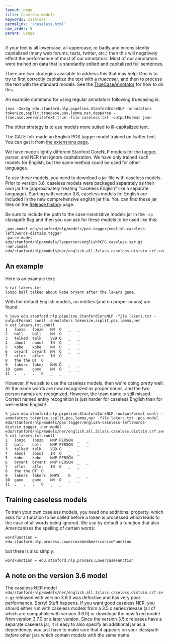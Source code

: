```yaml
---
layout: page
title: Caseless models
keywords: caseless
permalink: '/caseless.html'
nav_order: 8
parent: Usage
---
```


If your text is all lowercase, all uppercase, or badly and
inconsistently capitalized (many web forums, texts, twitter, etc.)
then this will negatively effect the performance of most of our
annotators. Most of our annotators were trained on data that is
standardly edited and capitalized full sentences.

There are two strategies available to address this that may help. One
is to try to first correctly capitalize the text with a
<i>truecaser</i>, and then to process the text with the standard models.
See the [TrueCaseAnnotator](truecase.html) for how to do this.

An example command for using regular annotators following truecasing
is:
```
java -Xmx3g edu.stanford.nlp.pipeline.StanfordCoreNLP -annotators tokenize,ssplit,truecase,pos,lemma,ner,depparse -truecase.overwriteText true -file caseless.txt -outputFormat json
```

The other strategy is to use models more suited to ill-capitalized text.

The GATE folk made an English POS tagger model trained on twitter
text. You can get it from [the extensions page](extensions.html).

We have made slightly different Stanford CoreNLP models for the tagger, parser, and NER
that ignore capitalization.  We have only trained such models
for English, but the same method could be used for other languages. 

To use these models, you need to download a jar file with caseless
models. Prior to version 3.6, caseless models were packaged separately as
their own jar file (approximately treating "caseless English" like a
separate language). Starting with version 3.6, caseless models for
English are included in the new comprehensive english jar file. You
can find these jar files on the [Release history](history.html) page.

Be sure to include the path to the case-insensitive models jar in the
`-cp` classpath flag and then you can 
ask for these models to be used like this:

```
-pos.model edu/stanford/nlp/models/pos-tagger/english-caseless-left3words-distsim.tagger
-parse.model edu/stanford/nlp/models/lexparser/englishPCFG.caseless.ser.gz
-ner.model edu/stanford/nlp/models/ner/english.all.3class.caseless.distsim.crf.ser.gz,edu/stanford/nlp/models/ner/english.muc.7class.caseless.distsim.crf.ser.gz,edu/stanford/nlp/models/ner/english.conll.4class.caseless.distsim.crf.ser.gz
```

## An example

Here is an example text:

    % cat lakers.txt
    lonzo ball talked about kobe bryant after the lakers game.

With the default English models, no entities (and no proper nouns) are
found:

    % java edu.stanford.nlp.pipeline.StanfordCoreNLP -file lakers.txt -outputFormat conll -annotators tokenize,ssplit,pos,lemma,ner
    % cat lakers.txt.conll 
    1	lonzo	lonzo	NN	O	_	_
    2	ball	ball	NN	O	_	_
    3	talked	talk	VBD	O	_	_
    4	about	about	IN	O	_	_
    5	kobe	kobe	NN	O	_	_
    6	bryant	bryant	NN	O	_	_
    7	after	after	IN	O	_	_
    8	the	the	DT	O	_	_
    9	lakers	laker	NNS	O	_	_
    10	game	game	NN	O	_	_
    11	.	.	.	O	_	_
    

However, if we ask to use the caseless models, then we're doing pretty
well: All the name words are now recognized as proper nouns, and the
two person names are recognized. However, the team name is still
missed. Correct named entity recognition is just harder for caseless
English than for well-edited English!

    % java edu.stanford.nlp.pipeline.StanfordCoreNLP -outputFormat conll -annotators tokenize,ssplit,pos,lemma,ner -file lakers.txt -pos.model edu/stanford/nlp/models/pos-tagger/english-caseless-left3words-distsim.tagger -ner.model edu/stanford/nlp/models/ner/english.all.3class.caseless.distsim.crf.ser.gz,edu/stanford/nlp/models/ner/english.muc.7class.caseless.distsim.crf.ser.gz,edu/stanford/nlp/models/ner/english.conll.4class.caseless.distsim.crf.ser.gz
    % cat lakers.txt.conll 
    1	lonzo	lonzo	NNP	PERSON	_	_
    2	ball	ball	NNP	PERSON	_	_
    3	talked	talk	VBD	O	_	_
    4	about	about	IN	O	_	_
    5	kobe	kobe	NNP	PERSON	_	_
    6	bryant	bryant	NNP	PERSON	_	_
    7	after	after	IN	O	_	_
    8	the	the	DT	O	_	_
    9	lakers	lakers	NNPS	O	_	_
    10	game	game	NN	O	_	_
    11	.	.	.	O	_	_
    



## Training caseless models

To train your own caseless models, you need one additional property,
which asks for a function to be called before a token is processed
which leads to the case of all words being ignored. We use by default
a function that also Americanizes the spelling of certain words:

```
wordFunction = edu.stanford.nlp.process.LowercaseAndAmericanizeFunction
```

but there is also simply:

```
wordFunction = edu.stanford.nlp.process.LowercaseFunction
```

## A note on the version 3.6 model

The caseless NER model
`edu/stanford/nlp/models/ner/english.all.3class.caseless.distsim.crf.ser.gz`
released with version 3.6.0 was defective and has very poor
performance. Sorry! Stuff happens. If you want good caseless NER,
you should either run with caseless models from a 3.5.x series
release (all of which are compatible with version 3.6.0) or download
the new fixed model from version 3.7.0 or a later version. Since the
version 3.5.x releases have a separate caseless jar, it is easy to
also specify an additional jar as a dependency; you just have to make sure that it
appears on your classpath *before* other jars which contain models
with the same name.

